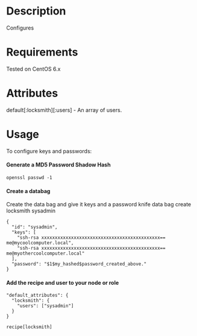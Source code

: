 Description
===========
Configures 

Requirements
============
Tested on CentOS 6.x

Attributes
==========
default[:locksmith][:users] - An array of users.

Usage
=====
To configure keys and passwords:

#### Generate a MD5 Password Shadow Hash
    openssl passwd -1

#### Create a databag
Create the data bag and give it keys and a password
    knife data bag create locksmith sysadmin

    {
      "id": "sysadmin",
      "keys": [
        "ssh-rsa xxxxxxxxxxxxxxxxxxxxxxxxxxxxxxxxxxxxxxxxxxxx== me@mycoolcomputer.local",
        "ssh-rsa xxxxxxxxxxxxxxxxxxxxxxxxxxxxxxxxxxxxxxxxxxxx== me@myothercoolcomputer.local"
      ],
      "password": "$1$my_hashed$password_created_above."
    }

#### Add the recipe and user to your node or role
    "default_attributes": {
      "locksmith": {
        "users": ["sysadmin"]
      }
    }

    recipe[locksmith]

